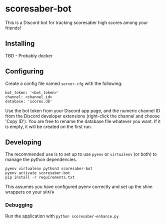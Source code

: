scoresaber-bot
==============

This is a Discord bot for tracking scoresaber high scores among your friends!

Installing
----------

TBD - Probably docker

Configuring
-----------

Create a config file named `server.cfg` with the following:

```
bot_token: '<bot_token>'
channel: <channel_id>
database: 'scores.db'
```

Use the bot token from your Discord app page, and the numeric channel ID from the
Discord developer extensions (right-click the channel and choose 'Copy ID'). You are
free to rename the database file whatever you want. If it is empty, it will be created on the first run.

Developing
----------

The recommended use is to set up to use `pyenv` or `virtualenv` (or both) to manage
the python dependencies.

```shell
pyenv virtualenv python3 scoresaber-bot
pyenv activate scoresaber-bot
pip install -r requirements.txt
```

This assumes you have configured pyenv correctly and set up the shim wrappers on your
`$PATH`

### Debugging
Run the application with `python scoresaber-enhance.py`
